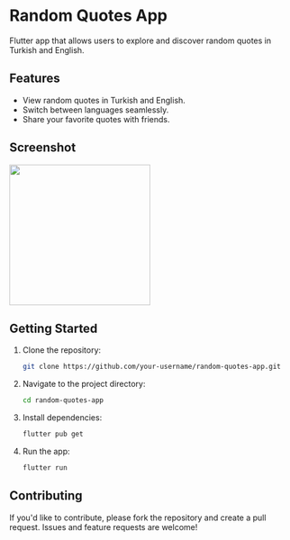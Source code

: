 # Random Quotes App

Flutter app that allows users to explore and discover random quotes in Turkish and English.

## Features

- View random quotes in Turkish and English.
- Switch between languages seamlessly.
- Share your favorite quotes with friends.

## Screenshot

<img src="screenshots/random_quotes_view.gif" width="250" />

## Getting Started

1. Clone the repository:
   ```bash
   git clone https://github.com/your-username/random-quotes-app.git
   ```
2. Navigate to the project directory:
   ```bash
   cd random-quotes-app
   ```
3. Install dependencies:
   ```bash
   flutter pub get
   ```
4. Run the app:
   ```bash
   flutter run
   ```

## Contributing

If you'd like to contribute, please fork the repository and create a pull request. Issues and feature requests are welcome!
